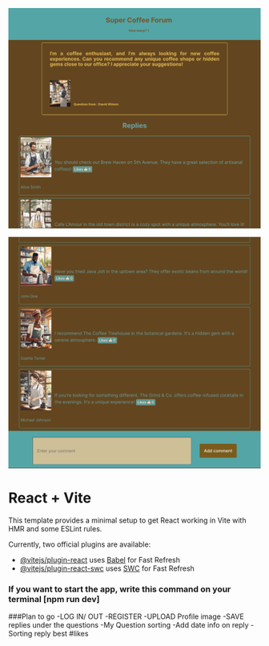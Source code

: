 ![Screenshot](https://raw.githubusercontent.com/leslieyjkim/Coffee_forum_2024/02c794efbb98c1f786d937b960ccfd3a8a667d41/Version%231.Main_page_top.png)


![Screenshot](https://raw.githubusercontent.com/leslieyjkim/Coffee_forum_2024/02c794efbb98c1f786d937b960ccfd3a8a667d41/Version%231.Main_page_bottom.png)


# React + Vite

This template provides a minimal setup to get React working in Vite with HMR and some ESLint rules.

Currently, two official plugins are available:

- [@vitejs/plugin-react](https://github.com/vitejs/vite-plugin-react/blob/main/packages/plugin-react/README.md) uses [Babel](https://babeljs.io/) for Fast Refresh
- [@vitejs/plugin-react-swc](https://github.com/vitejs/vite-plugin-react-swc) uses [SWC](https://swc.rs/) for Fast Refresh


### If you want to start the app, write this command on your terminal [npm run dev]


###Plan to go
-LOG IN/ OUT
-REGISTER
-UPLOAD Profile image
-SAVE replies under the questions
-My Question sorting
-Add date info on reply
-Sorting reply best #likes